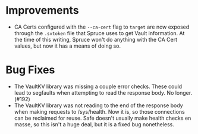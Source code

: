 # Improvements

* CA Certs configured with the `--ca-cert` flag to `target` are now
  exposed through the `.svtoken` file that Spruce uses to get Vault
  information. At the time of this writing, Spruce won't do anything with
  the CA Cert values, but now it has a means of doing so.

# Bug Fixes

* The VaultKV library was missing a couple error checks. These could lead
  to segfaults when attempting to read the response body. No longer. (#192)
* The VaultKV library was not reading to the end of the response body
  when making requests to /sys/health. Now it is, so those connections
  can be reclaimed for reuse. Safe doesn't usually make health checks
  en masse, so this isn't a huge deal, but it is a fixed bug nonetheless.
